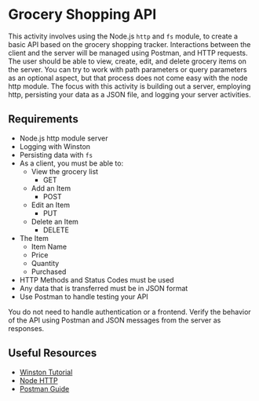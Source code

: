 # Grocery Shopping API

This activity involves using the Node.js `http` and `fs` module, to create a basic API based on the grocery shopping tracker. Interactions between the client and the server will be managed using Postman, and HTTP requests. The user should be able to view, create, edit, and delete grocery items on the server.
You can try to work with path parameters or query parameters as an optional aspect, but that process does not come easy with the node http module.
The focus with this activity is building out a server, employing http, persisting your data as a JSON file, and logging your server activities.

## Requirements

- Node.js http module server
- Logging with Winston
- Persisting data with `fs`
- As a client, you must be able to:
    - View the grocery list
        - GET
    - Add an Item
        - POST
    - Edit an Item
        - PUT
    - Delete an Item
        - DELETE
- The Item
    - Item Name
    - Price
    - Quantity
    - Purchased
- HTTP Methods and Status Codes must be used
- Any data that is transferred must be in JSON format
- Use Postman to handle testing your API

You do not need to handle authentication or a frontend. Verify the behavior of the API using Postman and JSON messages from the server as responses.

## Useful Resources

- [Winston Tutorial](https://stackify.com/winston-logging-tutorial/)
- [Node HTTP](https://nodejs.org/en/docs/guides/anatomy-of-an-http-transaction)
- [Postman Guide](https://learning.postman.com/docs/getting-started/overview/)

